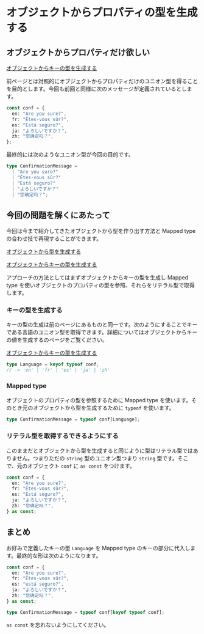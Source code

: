 # オブジェクトからプロパティの型を生成する

## オブジェクトからプロパティだけ欲しい

[オブジェクトからキーの型を生成する](generates-type-from-object-key.md)

前ページとは対照的にオブジェクトからプロパティだけのユニオン型を得ることを目的とします。今回も前回と同様に次のメッセージが定義されているとします。

```typescript
const conf = {
  en: "Are you sure?",
  fr: "Êtes-vous sûr?",
  es: "Está seguro?",
  ja: "よろしいですか？",
  zh: "您确定吗？",
};
```

最終的には次のようなユニオン型が今回の目的です。

```typescript
type ConfirmationMessage =
  | "Are you sure?"
  | "Êtes-vous sûr?"
  | "Está seguro?"
  | "よろしいですか？"
  | "您确定吗？";
```

## 今回の問題を解くにあたって

今回は今まで紹介してきたオブジェクトから型を作り出す方法と Mapped type の合わせ技で再現することができます。

[オブジェクトから型を生成する](generates-type-from-object.md)

[オブジェクトからキーの型を生成する](generates-type-from-object-key.md)

アプローチの方法としてはまずオブジェクトからキーの型を生成し Mapped type を使いオブジェクトのプロパティの型を参照、それらをリテラル型で取得します。

### キーの型を生成する

キーの型の生成は前のページにあるものと同一です。次のようにすることでキーである言語のユニオン型を取得できます。詳細についてはオブジェクトからキーの値を生成するのページをご覧ください。

[オブジェクトからキーの型を生成する](generates-type-from-object-key.md)

```typescript
type Language = keyof typeof conf;
// -> 'en' | 'fr' | 'es' | 'ja' | 'zh'
```

### Mapped type

オブジェクトのプロパティの型を参照するために Mapped type を使います。そのとき元のオブジェクトから型を生成するために `typeof` を使います。

```typescript
type ConfirmationMessage = typeof conf[Language];
```

### リテラル型を取得するできるようにする

このままだとオブジェクトから型を生成すると同じように型はリテラル型ではありません。つまりただの `string` 型のユニオン型つまり `string` 型です。そこで、元のオブジェクト `conf` に `as const` をつけます。

```typescript
const conf = {
  en: "Are you sure?",
  fr: "Êtes-vous sûr?",
  es: "Está seguro?",
  ja: "よろしいですか？",
  zh: "您确定吗？",
} as const;
```

## まとめ

お好みで定義したキーの型 `Language` を Mapped type のキーの部分に代入します。最終的な形は次のようになります。

```typescript
const conf = {
  en: "Are you sure?",
  fr: "Êtes-vous sûr?",
  es: "está seguro?",
  ja: "よろしいですか？",
  zh: "您确定吗？",
} as const;

type ConfirmationMessage = typeof conf[keyof typeof conf];
```

`as const` を忘れないようにしてください。
